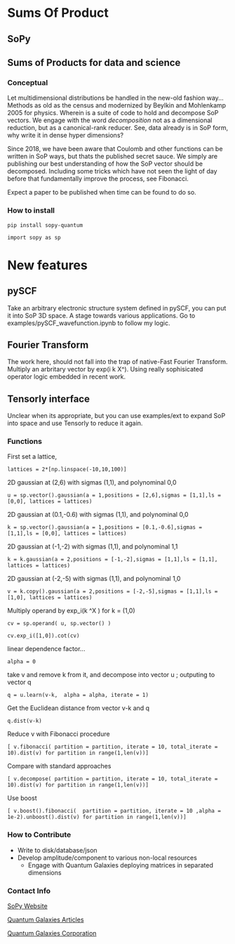 # Sums Of Product
## SoPy

## Sums of Products for data and science

### Conceptual

Let multidimensional distributions be handled in the new-old fashion way... Methods as old as the census and modernized by Beylkin and Mohlenkamp 2005 for physics. Wherein is a suite of code to hold and decompose SoP vectors. We engage with the word *decomposition* not as a dimensional reduction, but as a canonical-rank reducer. See, data already is in SoP form, why write it in dense hyper dimensions?

Since 2018, we have been aware that Coulomb and other functions can be written in SoP ways, but thats the published secret sauce.
We simply are publishing our best understanding of how the SoP vector should be decomposed.  Including some tricks which have not seen the light of day before that fundamentally improve the process, see Fibonacci.

Expect a paper to be published when time can be found to do so.

### How to install

`pip install sopy-quantum`

`import sopy as sp`

# New features

## pySCF

Take an arbitrary electronic structure system defined in pySCF, you can put it into SoP 3D space.
A stage towards various applications. Go to examples/pySCF_wavefunction.ipynb to follow my logic.

## Fourier Transform

The work here, should not fall into the trap of native-Fast Fourier Transform. Multiply an arbritary vector by exp(i k X^).
Using really sophisicated operator logic embedded in recent work.

## Tensorly interface

Unclear when its appropriate, but you can use examples/ext to expand SoP into space and use Tensorly to reduce it again.

### Functions

First set a lattice, 
	
 	lattices = 2*[np.linspace(-10,10,100)]

2D gaussian at (2,6) with sigmas (1,1), and polynominal 0,0

	u = sp.vector().gaussian(a = 1,positions = [2,6],sigmas = [1,1],ls = [0,0], lattices = lattices)

2D gaussian at (0.1,-0.6) with sigmas (1,1), and polynominal 0,0

	k = sp.vector().gaussian(a = 1,positions = [0.1,-0.6],sigmas = [1,1],ls = [0,0], lattices = lattices)

2D gaussian at (-1,-2) with sigmas (1,1), and polynominal 1,1

	k = k.gaussian(a = 2,positions = [-1,-2],sigmas = [1,1],ls = [1,1], lattices = lattices)

2D gaussian at (-2,-5) with sigmas (1,1), and polynominal 1,0

	v = k.copy().gaussian(a = 2,positions = [-2,-5],sigmas = [1,1],ls = [1,0], lattices = lattices)

 Multiply operand by exp_i(k ^X ) for k = (1,0)

 	cv = sp.operand( u, sp.vector() )
  
  	cv.exp_i([1,0]).cot(cv)
 

linear dependence factor...

	alpha = 0

take v and remove k from it, and decompose into vector u ; outputing to vector q

	q = u.learn(v-k,  alpha = alpha, iterate = 1)

Get the Euclidean distance from vector v-k and q
 	
  	q.dist(v-k)

Reduce v with Fibonacci procedure

	[ v.fibonacci( partition = partition, iterate = 10, total_iterate = 10).dist(v) for partition in range(1,len(v))]

Compare with standard approaches

	[ v.decompose( partition = partition, iterate = 10, total_iterate = 10).dist(v) for partition in range(1,len(v))]

Use boost

	[ v.boost().fibonacci(  partition = partition, iterate = 10 ,alpha = 1e-2).unboost().dist(v) for partition in range(1,len(v))]

### How to Contribute
* Write to disk/database/json
* Develop amplitude/component to various non-local resources
  * Engage with Quantum Galaxies deploying matrices in separated dimensions

### Contact Info

[ SoPy Website ](https://sopy.quantumgalaxies.org)

[ Quantum Galaxies Articles ](https://www.quantumgalaxies.org/articles)

[ Quantum Galaxies Corporation ](https://www.quantumgalaxies.com)
